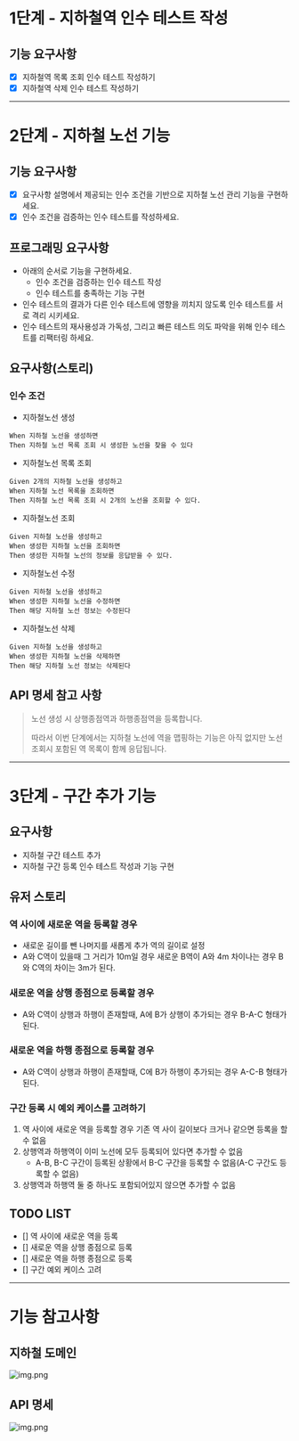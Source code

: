 # 1단계 - 지하철역 인수 테스트 작성

## 기능 요구사항

- [x] 지하철역 목록 조회 인수 테스트 작성하기
- [x] 지하철역 삭제 인수 테스트 작성하기

---

# 2단계 - 지하철 노선 기능

## 기능 요구사항

- [x] 요구사항 설명에서 제공되는 인수 조건을 기반으로 지하철 노선 관리 기능을 구현하세요.
- [x] 인수 조건을 검증하는 인수 테스트를 작성하세요.

## 프로그래밍 요구사항

- 아래의 순서로 기능을 구현하세요.
  - 인수 조건을 검증하는 인수 테스트 작성
  - 인수 테스트를 충족하는 기능 구현
- 인수 테스트의 결과가 다른 인수 테스트에 영향을 끼치지 않도록 인수 테스트를 서로 격리 시키세요.
- 인수 테스트의 재사용성과 가독성, 그리고 빠른 테스트 의도 파악을 위해 인수 테스트를 리팩터링 하세요.

## 요구사항(스토리)

### 인수 조건

- 지하철노선 생성

```text
When 지하철 노선을 생성하면
Then 지하철 노선 목록 조회 시 생성한 노선을 찾을 수 있다
```

- 지하철노선 목록 조회

```text
Given 2개의 지하철 노선을 생성하고
When 지하철 노선 목록을 조회하면
Then 지하철 노선 목록 조회 시 2개의 노선을 조회할 수 있다.
```

- 지하철노선 조회

```text
Given 지하철 노선을 생성하고
When 생성한 지하철 노선을 조회하면
Then 생성한 지하철 노선의 정보를 응답받을 수 있다.
```

- 지하철노선 수정

```text
Given 지하철 노선을 생성하고
When 생성한 지하철 노선을 수정하면
Then 해당 지하철 노선 정보는 수정된다
```

- 지하철노선 삭제

```text
Given 지하철 노선을 생성하고
When 생성한 지하철 노선을 삭제하면
Then 해당 지하철 노선 정보는 삭제된다
```

## API 명세 참고 사항

> 노선 생성 시 상행종점역과 하행종점역을 등록합니다.
>
> 따라서 이번 단계에서는 지하철 노선에 역을 맵핑하는 기능은 아직 없지만 노선 조회시 포함된 역 목록이 함께 응답됩니다.

---

# 3단계 - 구간 추가 기능

## 요구사항

- 지하철 구간 테스트 추가
- 지하철 구간 등록 인수 테스트 작성과 기능 구현

## 유저 스토리

### 역 사이에 새로운 역을 등록할 경우

- 새로운 길이를 뺀 나머지를 새롭게 추가 역의 길이로 설정
- A와 C역이 있을때 그 거리가 10m일 경우 새로운 B역이 A와 4m 차이나는 경우 B와 C역의 차이는 3m가 된다.

### 새로운 역을 상행 종점으로 등록할 경우

- A와 C역이 상행과 하행이 존재할때, A에 B가 상행이 추가되는 경우 B-A-C 형태가 된다.

### 새로운 역을 하행 종점으로 등록할 경우

- A와 C역이 상행과 하행이 존재할때, C에 B가 하행이 추가되는 경우 A-C-B 형태가 된다.

### 구간 등록 시 예외 케이스를 고려하기

1. 역 사이에 새로운 역을 등록할 경우 기존 역 사이 길이보다 크거나 같으면 등록을 할 수 없음
2. 상행역과 하행역이 이미 노선에 모두 등록되어 있다면 추가할 수 없음
    - A-B, B-C 구간이 등록된 상황에서 B-C 구간을 등록할 수 없음(A-C 구간도 등록할 수 없음)
3. 상행역과 하행역 둘 중 하나도 포함되어있지 않으면 추가할 수 없음

## TODO LIST

- [] 역 사이에 새로운 역을 등록
- [] 새로운 역을 상행 종점으로 등록
- [] 새로운 역을 하행 종점으로 등록
- [] 구간 예외 케이스 고려

---

# 기능 참고사항

## 지하철 도메인

![img.png](domain.png)

## API 명세

![img.png](api.png)

